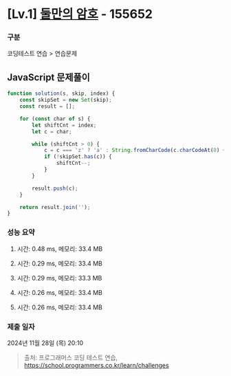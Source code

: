 # [Lv.1] [둘만의 암호](https://school.programmers.co.kr/learn/courses/30/lessons/155652?language=javascript) - 155652 

### 구분

코딩테스트 연습 > 연습문제

## JavaScript 문제풀이

```js
function solution(s, skip, index) {
    const skipSet = new Set(skip);
    const result = [];

    for (const char of s) {
        let shiftCnt = index;
        let c = char;

        while (shiftCnt > 0) {
            c = c === 'z' ? 'a' : String.fromCharCode(c.charCodeAt(0) + 1);
            if (!skipSet.has(c)) {
                shiftCnt--;
            }
        }

        result.push(c);
    }

    return result.join('');
}
```

### 성능 요약

1. 시간: 0.48 ms, 메모리: 33.4 MB

2. 시간: 0.29 ms, 메모리: 33.4 MB
3. 시간: 0.29 ms, 메모리: 33.3 MB
4. 시간: 0.26 ms, 메모리: 33.4 MB
5. 시간: 0.26 ms, 메모리: 33.4 MB

### 제출 일자

2024년 11월 28일 (목) 20:10

> 출처: 프로그래머스 코딩 테스트 연습, https://school.programmers.co.kr/learn/challenges